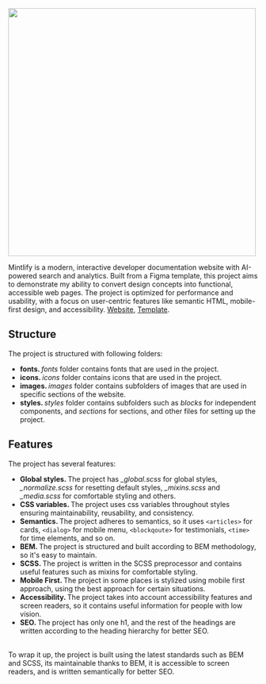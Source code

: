 <img src="https://cdn.prod.website-files.com/5d9bdb47e33988bf5815bfed/65030f7def9a601b790aafa3_AI-Powered-Search-Makes-Your-Knowledge-Base-Smarter.png" width="500" />
<br />

Mintlify is a modern, interactive developer documentation website with AI-powered search and analytics. Built from a Figma template, this project aims to demonstrate my ability to convert design concepts into functional, accessible web pages. The project is optimized for performance and usability, with a focus on user-centric features like semantic HTML, mobile-first design, and accessibility. <a href="https://yusuf-youth.github.io/Mintlify/">Website</a>, <a href="https://www.figma.com/design/dgwOJtGg46DgLClUCZIZZ9/Mintlify?node-id=0-1&p=f&t=xX9DxTeJR2ABmuxF-0" target="_blank">Template</a>. <br />

<h2>Structure</h2>
The project is structured with following folders:
<ul>
<li>
<b>fonts. </b><i>fonts</i> folder contains fonts that are used in the project.
</li>
<li>
<b>icons. </b><i>icons</i> folder contains icons that are used in the project.
</li>
<li>
<b>images. </b><i>images</i> folder contains subfolders of images that are used in specific sections of the website.
</li>
<li>
<b>styles. </b> <i>styles</i> folder contains subfolders such as <i>blocks</i> for independent components, and <i>sections</i> for sections, and other files for setting up the project.
</li>
</ul>

<h2>Features</h2>
The project has several features:
<ul>
<li>
<b>Global styles. </b>The project has <i>_global.scss</i> for global styles, <i>_normalize.scss</i> for resetting default styles, <i>_mixins.scss</i> and <i>_media.scss</i> for comfortable styling and others.
</li>

<li>
<b>CSS variables. </b>The project uses css variables throughout styles ensuring maintainability, reusability, and consistency.
</li>

<li>
<b>Semantics. </b>The project adheres to semantics, so it uses <code>&lt;articles&gt;</code> for cards, <code>&lt;dialog&gt;</code> for mobile menu, <code>&lt;blockqoute&gt;</code> for testimonials, <code>&lt;time&gt;</code> for time elements, and so on.
</li>

<li>
<b>BEM. </b>The project is structured and built according to BEM methodology, so it's easy to maintain.
</li>

<li>
<b>SCSS. </b>The project is written in the SCSS preprocessor and contains useful features such as mixins for comfortable styling.
</li>

<li>
<b>Mobile First. </b>The project in some places is stylized using mobile first approach, using the best approach for certain situations.
</li>

<li>
<b>Accessibility. </b>The project takes into account accessibility features and screen readers, so it contains useful information for people with low vision.
</li>

<li>
<b>SEO. </b>The project has only one h1, and the rest of the headings are written according to the heading hierarchy for better SEO.
</li>

</ul>
<br />
To wrap it up, the project is built using the latest standards such as BEM and SCSS, its maintainable thanks to BEM, it is accessible to screen readers, and is written semantically for better SEO.
